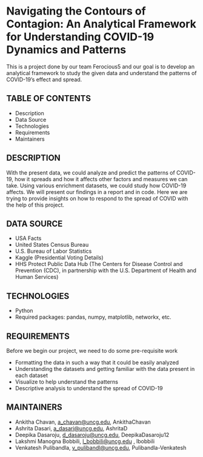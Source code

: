 # Navigating the Contours of Contagion: An Analytical Framework for Understanding COVID-19 Dynamics and Patterns 
This is a project done by our team Ferocious5 and our goal is to develop an analytical framework to study the given data and understand the patterns of COVID-19’s effect and spread.
## TABLE OF CONTENTS
-	Description
-	Data Source
-	Technologies
-	Requirements
-	Maintainers
## DESCRIPTION 
With the present data, we could analyze and predict the patterns of COVID-19, how it spreads and how it affects other factors and measures we can take. Using various enrichment datasets, we could study how COVID-19 affects. We will present our findings in a report and in code. Here we are trying to provide insights on how to respond to the spread of COVID with the help of this project.
## DATA SOURCE
-	USA Facts
-	United States Census Bureau 
-	U.S. Bureau of Labor Statistics
-	Kaggle (Presidential Voting Details)
-	HHS Protect Public Data Hub (The Centers for Disease Control and Prevention (CDC), in partnership with the U.S. Department of Health and Human Services)
## TECHNOLOGIES
-	Python 
-	Required packages: pandas, numpy, matplotlib, networkx, etc.
## REQUIREMENTS
Before we begin our project, we need to do some pre-requisite work
-	Formatting the data in such a way that it could be easily analyzed
-	Understanding the datasets and getting familiar with the data present in each dataset
-	Visualize to help understand the patterns 
-	Descriptive analysis to understand the spread of COVID-19
## MAINTAINERS
-	Ankitha Chavan, a_chavan@uncg.edu, AnkithaChavan
-	Ashrita Dasari, a_dasari@uncg.edu, AshritaD
-	Deepika Dasaroju, d_dasaroju@uncg.edu, DeepikaDasaroju12
-	Lakshmi Manogna Bobbili,  l_bobbili@uncg.edu , lbobbili
-	Venkatesh Pulibandla, v_pulibandl@uncg.edu, Pulibandla-Venkatesh


